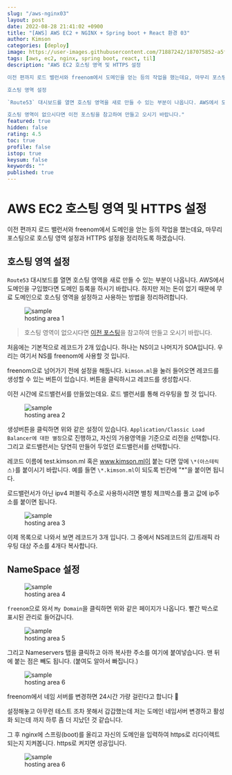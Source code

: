 ```yaml
---
slug: "/aws-nginx03"
layout: post
date: 2022-08-28 21:41:02 +0900
title: "[AWS] AWS EC2 + NGINX + Spring boot + React 환경 03"
author: Kimson
categories: [deploy]
image: https://user-images.githubusercontent.com/71887242/187075852-a5f21ed6-667f-4b0c-bdfe-07451e55e96f.png
tags: [aws, ec2, nginx, spring boot, react, til]
description: "AWS EC2 호스팅 영역 및 HTTPS 설정

이전 편까지 로드 밸런서와 freenom에서 도메인을 얻는 등의 작업을 했는데요, 마무리 포스팅으로 호스팅 영역 설정과 HTTPS 설정을 정리하도록 하겠습니다.

호스팅 영역 설정

`Route53` 대시보드를 열면 호스팅 영역을 새로 만들 수 있는 부분이 나옵니다. AWS에서 도메인을 구입했다면 도메인 등록을 하시기 바랍니다. 하지만 저는 돈이 없기 때문에 무료 도메인으로 호스팅 영역을 설정하고 사용하는 방법을 정리하려합니다.

호스팅 영역이 없으시다면 이전 포스팅을 참고하여 만들고 오시기 바랍니다."
featured: true
hidden: false
rating: 4.5
toc: true
profile: false
istop: true
keysum: false
keywords: ""
published: true
---
```


# AWS EC2 호스팅 영역 및 HTTPS 설정

이전 편까지 로드 밸런서와 freenom에서 도메인을 얻는 등의 작업을 했는데요, 마무리 포스팅으로 호스팅 영역 설정과 HTTPS 설정을 정리하도록 하겠습니다.

## 호스팅 영역 설정

`Route53` 대시보드를 열면 호스팅 영역을 새로 만들 수 있는 부분이 나옵니다. AWS에서 도메인을 구입했다면 도메인 등록을 하시기 바랍니다. 하지만 저는 돈이 없기 때문에 무료 도메인으로 호스팅 영역을 설정하고 사용하는 방법을 정리하려합니다.

<figure class="text-center">
<span class="w-inline-block">
   <img src="https://user-images.githubusercontent.com/71887242/187074979-4a53bddd-d539-4de8-a80f-abceb48b6c07.png" alt="sample" title="sample">
   <figcaption>hosting area 1</figcaption>
</span>
</figure>

> 호스팅 영역이 없으시다면 [이전 포스팅](https://kkn1125.github.io/aws-nginx02)을 참고하여 만들고 오시기 바랍니다.

처음에는 기본적으로 레코드가 2개 있습니다. 하나는 NS이고 나머지가 SOA입니다. 우리는 여기서 NS를 freenom에 사용할 것 입니다.

freenom으로 넘어가기 전에 설정을 해둡니다. `kimson.ml`을 눌러 들어오면 레코드를 생성할 수 있는 버튼이 있습니다. 버튼을 클릭하시고 레코드를 생성합시다.

이전 시간에 로드밸런서를 만들었는데요. 로드 밸런서를 통해 라우팅을 할 것 입니다.

<figure class="text-center">
<span class="w-inline-block">
   <img src="https://user-images.githubusercontent.com/71887242/187075195-65c91595-5424-49a7-ae73-588b467a3935.png" alt="sample" title="sample">
   <figcaption>hosting area 2</figcaption>
</span>
</figure>

생성버튼을 클릭하면 위와 같은 설정이 있습니다. `Application/Classic Load Balancer에 대한 별칭`으로 진행하고, 자신의 가용영역을 기준으로 리전을 선택합니다. 그리고 로드밸런서는 당연히 만들어 두었던 로드밸런서를 선택합니다.

레코드 이름에 test.kimson.ml 혹은 www.kimson.ml이 붙는 다면 앞에 `\*(아스테릭스)`를 붙이시기 바랍니다. 예를 들면 `\*.kimson.ml`이 되도록 빈칸에 "\*"을 붙이면 됩니다.

로드밸런서가 아닌 ipv4 퍼블릭 주소로 사용하시려면 별칭 체크박스를 풀고 값에 ip주소를 붙이면 됩니다.

<figure class="text-center">
<span class="w-inline-block">
   <img src="https://user-images.githubusercontent.com/71887242/187075408-9a367993-430d-46bc-94bb-9c8a3c55edda.png" alt="sample" title="sample">
   <figcaption>hosting area 3</figcaption>
</span>
</figure>

이제 목록으로 나와서 보면 레코드가 3개 입니다. 그 중에서 NS레코드의 값/트래픽 라우팅 대상 주소를 4개다 복사합니다.

## NameSpace 설정

<figure class="text-center">
<span class="w-inline-block">
   <img src="https://user-images.githubusercontent.com/71887242/187075498-87f4746d-567d-4f3e-aec2-c26dc2fa5660.png" alt="sample" title="sample">
   <figcaption>hosting area 4</figcaption>
</span>
</figure>

`freenom`으로 와서 `My Domain`을 클릭하면 위와 같은 페이지가 나옵니다. 빨간 박스로 표시된 관리로 들어갑니다.

<figure class="text-center">
<span class="w-inline-block">
   <img src="https://user-images.githubusercontent.com/71887242/187075569-3cc1eb01-4d7f-4cba-98fe-eae2a64b25b1.png" alt="sample" title="sample">
   <figcaption>hosting area 5</figcaption>
</span>
</figure>

그리고 Nameservers 탭을 클릭하고 아까 복사한 주소를 여기에 붙여넣습니다. 맨 뒤에 붙는 점은 빼도 됩니다. (붙여도 알아서 빠집니다.)

<figure class="text-center">
<span class="w-inline-block">
   <img src="https://user-images.githubusercontent.com/71887242/187075646-e8c8f728-9d83-4f86-a25d-270294387792.png" alt="sample" title="sample">
   <figcaption>hosting area 6</figcaption>
</span>
</figure>

freenom에서 네임 서버를 변경하면 24시간 가량 걸린다고 합니다 🥲

설정해놓고 아무런 테스트 조차 못해서 갑갑했는데 저는 도메인 네임서버 변경하고 활성화 되는데 까지 하루 좀 더 지났던 것 같습니다.

그 후 nginx에 스프링(boot)를 올리고 자신의 도메인을 입력하여 https로 리다이렉트 되는지 지켜봅니다. https로 켜지면 성공입니다.

<figure class="text-center">
<span class="w-inline-block">
   <img src="https://user-images.githubusercontent.com/71887242/187075852-a5f21ed6-667f-4b0c-bdfe-07451e55e96f.png" alt="sample" title="sample">
   <figcaption>hosting area 6</figcaption>
</span>
</figure>
